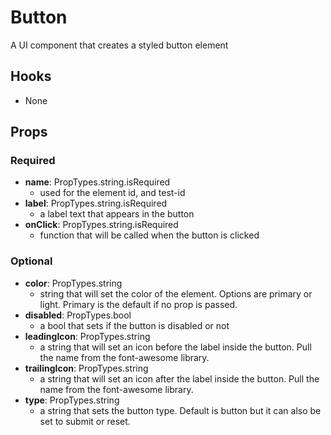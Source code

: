 # Button

A UI component that creates a styled button element

## Hooks

-   None

## Props

### Required

-   **name**: PropTypes.string.isRequired
    -   used for the element id, and test-id
-   **label**: PropTypes.string.isRequired
    -   a label text that appears in the button
-   **onClick**: PropTypes.string.isRequired
    -   function that will be called when the button is clicked

### Optional

-   **color**: PropTypes.string
    -   string that will set the color of the element. Options are primary or light. Primary is the default if no prop is passed.
-   **disabled**: PropTypes.bool
    -   a bool that sets if the button is disabled or not
-   **leadingIcon**: PropTypes.string
    -   a string that will set an icon before the label inside the button. Pull the name from the font-awesome library.
-   **trailingIcon**: PropTypes.string
    -    a string that will set an icon after the label inside the button. Pull the name from the font-awesome library.
-   **type**: PropTypes.string
    -   a string that sets the button type. Default is button but it can also be set to submit or reset.